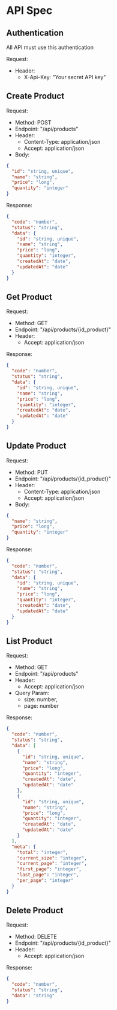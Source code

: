 # API Spec

## Authentication
All API must use this authentication

Request:
- Header:
  - X-Api-Key: "Your secret API key"


## Create Product
Request:
- Method: POST
- Endpoint: "/api/products"
- Header:
    - Content-Type: application/json
    - Accept: application/json
- Body:
```json
{
  "id": "string, unique",
  "name": "string",
  "price": "long",
  "quantity": "integer"
}

```

Response:
```json
{
  "code": "number",
  "status": "string",
  "data": {
    "id": "string, unique",
    "name": "string",
    "price": "long",
    "quantity": "integer",
    "createdAt": "date",
    "updatedAt": "date"
  }
}

```

## Get Product
Request:
- Method: GET
- Endpoint: "/api/products/{id_product}"
- Header:
    - Accept: application/json

Response:
```json
{
  "code": "number",
  "status": "string",
  "data": {
    "id": "string, unique",
    "name": "string",
    "price": "long",
    "quantity": "integer",
    "createdAt": "date",
    "updatedAt": "date"
  }
}

```

## Update Product
Request:
- Method: PUT
- Endpoint: "/api/products/{id_product}"
- Header:
  - Content-Type: application/json
  - Accept: application/json
- Body:
```json
{
  "name": "string",
  "price": "long",
  "quantity": "integer"
}

```

Response:
```json
{
  "code": "number",
  "status": "string",
  "data": {
    "id": "string, unique",
    "name": "string",
    "price": "long",
    "quantity": "integer",
    "createdAt": "date",
    "updatedAt": "date"
  }
}

```

## List Product
Request:
- Method: GET
- Endpoint: "/api/products"
- Header:
  - Accept: application/json
- Query Param:
  - size: number,
  - page: number

Response:
```json
{
  "code": "number",
  "status": "string",
  "data": [
    {
      "id": "string, unique",
      "name": "string",
      "price": "long",
      "quantity": "integer",
      "createdAt": "date",
      "updatedAt": "date"
    },
    {
      "id": "string, unique",
      "name": "string",
      "price": "long",
      "quantity": "integer",
      "createdAt": "date",
      "updatedAt": "date"
    }
  ],
  "meta": {
    "total": "integer",
    "current_size": "integer",
    "current_page": "integer",
    "first_page": "integer",
    "last_page": "integer",
    "per_page": "integer"
  }
}
```



## Delete Product
Request:
- Method: DELETE
- Endpoint: "/api/products/{id_product}"
- Header:
  - Accept: application/json

Response:
```json
{
  "code": "number",
  "status": "string",
  "data": "string"
}
```